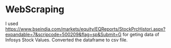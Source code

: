 # WebScraping

I used https://www.bseindia.com/markets/equity/EQReports/StockPrcHistori.aspx?expandable=7&scripcode=500209&flag=sp&Submit=G for geting data of Infosys Stock Values.
Converted the dataframe to csv file.
